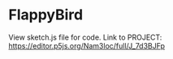 # FlappyBird
View sketch.js file for code. 
Link to PROJECT: https://editor.p5js.org/Nam3loc/full/J_7d3BJFp
